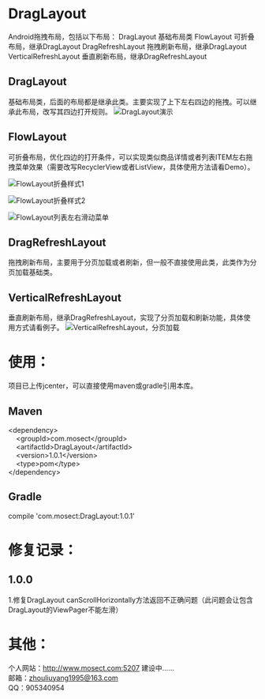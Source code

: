 # DragLayout
Android拖拽布局，包括以下布局：
	DragLayout 基础布局类
	FlowLayout 可折叠布局，继承DragLayout
	DragRefreshLayout 拖拽刷新布局，继承DragLayout
	VerticalRefreshLayout 垂直刷新布局，继承DragRefreshLayout

## DragLayout
基础布局类，后面的布局都是继承此类。主要实现了上下左右四边的拖拽。可以继承此布局，改写其四边打开规则。
![DragLayout演示](img/DragLayout.gif)

## FlowLayout
可折叠布局，优化四边的打开条件，可以实现类似商品详情或者列表ITEM左右拖拽菜单效果（需要改写RecyclerView或者ListView，具体使用方法请看Demo）。

![FlowLayout折叠样式1](img/FlowLayout1.gif)

![FlowLayout折叠样式2](img/FlowLayout2.gif)

![FlowLayout列表左右滑动菜单](img/FlowLayout3.gif)

## DragRefreshLayout
拖拽刷新布局，主要用于分页加载或者刷新，但一般不直接使用此类，此类作为分页加载基础类。

## VerticalRefreshLayout
垂直刷新布局，继承DragRefreshLayout，实现了分页加载和刷新功能，具体使用方式请看例子。
![VerticalRefreshLayout，分页加载](img/VerticalRefreshLayout.gif)

# 使用：
项目已上传jcenter，可以直接使用maven或gradle引用本库。

## Maven
\<dependency\>\
&nbsp;&nbsp;&nbsp;&nbsp;\<groupId\>com.mosect\</groupId\>\
&nbsp;&nbsp;&nbsp;&nbsp;\<artifactId\>DragLayout\</artifactId\>\
&nbsp;&nbsp;&nbsp;&nbsp;\<version\>1.0.1\</version\>\
&nbsp;&nbsp;&nbsp;&nbsp;\<type\>pom\</type\>\
\</dependency\>

## Gradle
compile 'com.mosect:DragLayout:1.0.1'

# 修复记录：
## 1.0.0
1.修复DragLayout canScrollHorizontally方法返回不正确问题（此问题会让包含DragLayout的ViewPager不能左滑）

# 其他：
个人网站：http://www.mosect.com:5207 建设中……\
邮箱：zhouliuyang1995@163.com\
QQ：905340954
